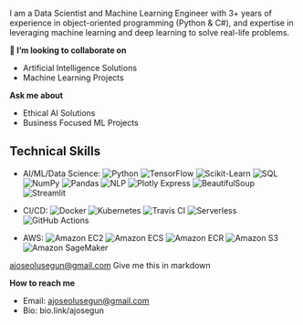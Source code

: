I am a Data Scientist and Machine Learning Engineer with 3+ years of experience in object-oriented programming (Python & C#), and expertise in leveraging machine learning and deep learning to solve real-life problems.  


**👯 I’m looking to collaborate on**
- Artificial Intelligence Solutions
- Machine Learning Projects

**Ask me about**
- Ethical AI Solutions
- Business Focused ML Projects

## Technical Skills

- AI/ML/Data Science: ![Python](https://img.shields.io/badge/-Python-black?style=plastic&logo=python&logoWidth=40) ![TensorFlow](https://img.shields.io/badge/-TensorFlow-orange?style=plastic&logo=tensorflow&logoWidth=40) ![Scikit-Learn](https://img.shields.io/badge/-Scikit--Learn-green?style=plastic&logo=scikit-learn&logoWidth=40) ![SQL](https://img.shields.io/badge/-SQL-blue?style=plastic&logo=postgresql&logoWidth=40) ![NumPy](https://img.shields.io/badge/-NumPy-blue?style=plastic&logo=numpy&logoWidth=40) ![Pandas](https://img.shields.io/badge/-Pandas-blueviolet?style=plastic&logo=pandas&logoWidth=40) ![NLP](https://img.shields.io/badge/-NLP-yellow?style=plastic&logo=natural-language-processing&logoWidth=40) ![Plotly Express](https://img.shields.io/badge/-Plotly%20Express-blue?style=plastic&logo=plotly&logoWidth=40) ![BeautifulSoup](https://img.shields.io/badge/-BeautifulSoup-orange?style=plastic&logo=beautifulsoup&logoWidth=40) ![Streamlit](https://img.shields.io/badge/-Streamlit-blue?style=plastic&logo=streamlit&logoWidth=40)

- CI/CD: ![Docker](https://img.shields.io/badge/-Docker-blue?style=plastic&logo=docker&logoWidth=40) ![Kubernetes](https://img.shields.io/badge/-Kubernetes-blue?style=plastic&logo=kubernetes&logoWidth=40) ![Travis CI](https://img.shields.io/badge/-Travis%20CI-blue?style=plastic&logo=travis-ci&logoWidth=40) ![Serverless](https://img.shields.io/badge/-Serverless-black?style=plastic&logo=serverless&logoWidth=40) ![GitHub Actions](https://img.shields.io/badge/-GitHub%20Actions-black?style=plastic&logo=github-actions&logoWidth=40)

- AWS: ![Amazon EC2](https://img.shields.io/badge/-EC2-orange?style=plastic&logo=amazon-ec2&logoWidth=40) ![Amazon ECS](https://img.shields.io/badge/-ECS-orange?style=plastic&logo=amazon-ecs&logoWidth=40) ![Amazon ECR](https://img.shields.io/badge/-ECR-orange?style=plastic&logo=amazon-ecr&logoWidth=40) ![Amazon S3](https://img.shields.io/badge/-S3-orange?style=plastic&logo=amazon-s3&logoWidth=40) ![Amazon SageMaker](https://img.shields.io/badge/-SageMaker-orange?style=plastic&logo=amazon-aws&logoWidth=40)




ajoseolusegun@gmail.com
Give me this in markdown

**How to reach me**
- Email: ajoseolusegun@gmail.com
- Bio: bio.link/ajosegun


<!---
ajosegun/ajosegun is a ✨ special ✨ repository because its `README.md` (this file) appears on your GitHub profile.
You can click the Preview link to take a look at your changes.
--->

